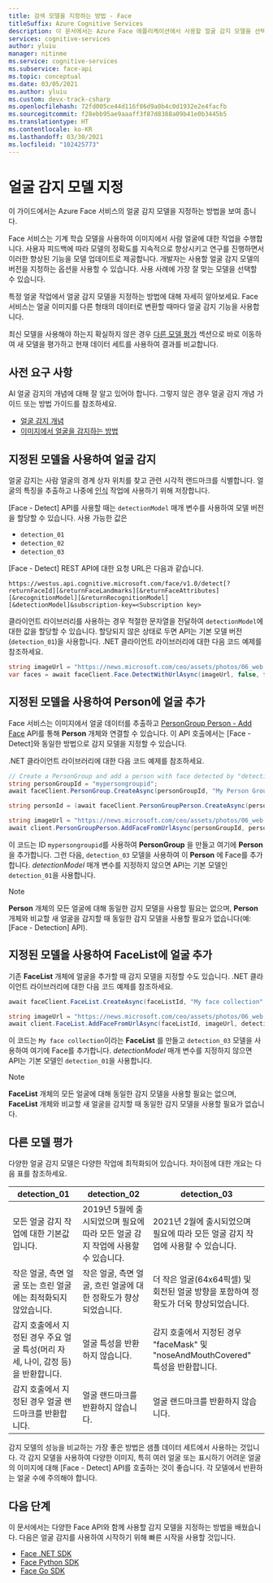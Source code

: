 ```yaml
---
title: 검색 모델을 지정하는 방법 - Face
titleSuffix: Azure Cognitive Services
description: 이 문서에서는 Azure Face 애플리케이션에서 사용할 얼굴 감지 모델을 선택하는 방법을 보여 줍니다.
services: cognitive-services
author: yluiu
manager: nitinme
ms.service: cognitive-services
ms.subservice: face-api
ms.topic: conceptual
ms.date: 03/05/2021
ms.author: yluiu
ms.custom: devx-track-csharp
ms.openlocfilehash: 72fd005ce44d116f86d9a0b4c0d1932e2e4facfb
ms.sourcegitcommit: f28ebb95ae9aaaff3f87d8388a09b41e0b3445b5
ms.translationtype: HT
ms.contentlocale: ko-KR
ms.lasthandoff: 03/30/2021
ms.locfileid: "102425773"
---
```

# <a name="specify-a-face-detection-model"></a>얼굴 감지 모델 지정

이 가이드에서는 Azure Face 서비스의 얼굴 감지 모델을 지정하는 방법을 보여 줍니다.

Face 서비스는 기계 학습 모델을 사용하여 이미지에서 사람 얼굴에 대한 작업을 수행합니다. 사용자 피드백에 따라 모델의 정확도를 지속적으로 향상시키고 연구를 진행하면서 이러한 향상된 기능을 모델 업데이트로 제공합니다. 개발자는 사용할 얼굴 감지 모델의 버전을 지정하는 옵션을 사용할 수 있습니다. 사용 사례에 가장 잘 맞는 모델을 선택할 수 있습니다.

특정 얼굴 작업에서 얼굴 감지 모델을 지정하는 방법에 대해 자세히 알아보세요. Face 서비스는 얼굴 이미지를 다른 형태의 데이터로 변환할 때마다 얼굴 감지 기능을 사용합니다.

최신 모델을 사용해야 하는지 확실하지 않은 경우 [다른 모델 평가](#evaluate-different-models) 섹션으로 바로 이동하여 새 모델을 평가하고 현재 데이터 세트를 사용하여 결과를 비교합니다.

## <a name="prerequisites"></a>사전 요구 사항

AI 얼굴 감지의 개념에 대해 잘 알고 있어야 합니다. 그렇지 않은 경우 얼굴 감지 개념 가이드 또는 방법 가이드를 참조하세요.

* [얼굴 감지 개념](../concepts/face-detection.md)
* [이미지에서 얼굴을 감지하는 방법](HowtoDetectFacesinImage.md)

## <a name="detect-faces-with-specified-model"></a>지정된 모델을 사용하여 얼굴 감지

얼굴 감지는 사람 얼굴의 경계 상자 위치를 찾고 관련 시각적 랜드마크를 식별합니다. 얼굴의 특징을 추출하고 나중에 [인식](../concepts/face-recognition.md) 작업에 사용하기 위해 저장합니다.

[Face - Detect] API를 사용할 때는 `detectionModel` 매개 변수를 사용하여 모델 버전을 할당할 수 있습니다. 사용 가능한 값은

* `detection_01`
* `detection_02`
* `detection_03`

[Face - Detect] REST API에 대한 요청 URL은 다음과 같습니다.

`https://westus.api.cognitive.microsoft.com/face/v1.0/detect[?returnFaceId][&returnFaceLandmarks][&returnFaceAttributes][&recognitionModel][&returnRecognitionModel][&detectionModel]&subscription-key=<Subscription key>`

클라이언트 라이브러리를 사용하는 경우 적절한 문자열을 전달하여 `detectionModel`에 대한 값을 할당할 수 있습니다. 할당되지 않은 상태로 두면 API는 기본 모델 버전(`detection_01`)을 사용합니다. .NET 클라이언트 라이브러리에 대한 다음 코드 예제를 참조하세요.

```csharp
string imageUrl = "https://news.microsoft.com/ceo/assets/photos/06_web.jpg";
var faces = await faceClient.Face.DetectWithUrlAsync(imageUrl, false, false, recognitionModel: "recognition_04", detectionModel: "detection_03");
```

## <a name="add-face-to-person-with-specified-model"></a>지정된 모델을 사용하여 Person에 얼굴 추가

Face 서비스는 이미지에서 얼굴 데이터를 추출하고 [PersonGroup Person - Add Face](https://westus.dev.cognitive.microsoft.com/docs/services/563879b61984550e40cbbe8d/operations/563879b61984550f3039523b) API를 통해 **Person** 개체와 연결할 수 있습니다. 이 API 호출에서는 [Face - Detect]와 동일한 방법으로 감지 모델을 지정할 수 있습니다.

.NET 클라이언트 라이브러리에 대한 다음 코드 예제를 참조하세요.

```csharp
// Create a PersonGroup and add a person with face detected by "detection_03" model
string personGroupId = "mypersongroupid";
await faceClient.PersonGroup.CreateAsync(personGroupId, "My Person Group Name", recognitionModel: "recognition_04");

string personId = (await faceClient.PersonGroupPerson.CreateAsync(personGroupId, "My Person Name")).PersonId;

string imageUrl = "https://news.microsoft.com/ceo/assets/photos/06_web.jpg";
await client.PersonGroupPerson.AddFaceFromUrlAsync(personGroupId, personId, imageUrl, detectionModel: "detection_03");
```

이 코드는 ID `mypersongroupid`를 사용하여 **PersonGroup** 을 만들고 여기에 **Person** 을 추가합니다. 그런 다음, `detection_03` 모델을 사용하여 이 **Person** 에 Face를 추가합니다. *detectionModel* 매개 변수를 지정하지 않으면 API는 기본 모델인 `detection_01`을 사용합니다.

> [!NOTE]
> **Person** 개체의 모든 얼굴에 대해 동일한 감지 모델을 사용할 필요는 없으며, **Person** 개체와 비교할 새 얼굴을 감지할 때 동일한 감지 모델을 사용할 필요가 없습니다(예: [Face - Detection] API).

## <a name="add-face-to-facelist-with-specified-model"></a>지정된 모델을 사용하여 FaceList에 얼굴 추가

기존 **FaceList** 개체에 얼굴을 추가할 때 감지 모델을 지정할 수도 있습니다. .NET 클라이언트 라이브러리에 대한 다음 코드 예제를 참조하세요.

```csharp
await faceClient.FaceList.CreateAsync(faceListId, "My face collection", recognitionModel: "recognition_04");

string imageUrl = "https://news.microsoft.com/ceo/assets/photos/06_web.jpg";
await client.FaceList.AddFaceFromUrlAsync(faceListId, imageUrl, detectionModel: "detection_03");
```

이 코드는 `My face collection`이라는 **FaceList** 를 만들고 `detection_03` 모델을 사용하여 여기에 Face를 추가합니다. *detectionModel* 매개 변수를 지정하지 않으면 API는 기본 모델인 `detection_01`을 사용합니다.

> [!NOTE]
> **FaceList** 개체의 모든 얼굴에 대해 동일한 감지 모델을 사용할 필요는 없으며, **FaceList** 개체와 비교할 새 얼굴을 감지할 때 동일한 감지 모델을 사용할 필요가 없습니다.

## <a name="evaluate-different-models"></a>다른 모델 평가

다양한 얼굴 감지 모델은 다양한 작업에 최적화되어 있습니다. 차이점에 대한 개요는 다음 표를 참조하세요.

|**detection_01**  |**detection_02**  |**detection_03** 
|---------|---------|---|
|모든 얼굴 감지 작업에 대한 기본값입니다. | 2019년 5월에 출시되었으며 필요에 따라 모든 얼굴 감지 작업에 사용할 수 있습니다. |  2021년 2월에 출시되었으며 필요에 따라 모든 얼굴 감지 작업에 사용할 수 있습니다.
|작은 얼굴, 측면 얼굴 또는 흐린 얼굴에는 최적화되지 않았습니다.  | 작은 얼굴, 측면 얼굴, 흐린 얼굴에 대한 정확도가 향상되었습니다. | 더 작은 얼굴(64x64픽셀) 및 회전된 얼굴 방향을 포함하여 정확도가 더욱 향상되었습니다.
|감지 호출에서 지정된 경우 주요 얼굴 특성(머리 자세, 나이, 감정 등)을 반환합니다. |  얼굴 특성을 반환하지 않습니다.     | 감지 호출에서 지정된 경우 "faceMask" 및 "noseAndMouthCovered" 특성을 반환합니다.
|감지 호출에서 지정된 경우 얼굴 랜드마크를 반환합니다.   | 얼굴 랜드마크를 반환하지 않습니다.  | 얼굴 랜드마크를 반환하지 않습니다.

감지 모델의 성능을 비교하는 가장 좋은 방법은 샘플 데이터 세트에서 사용하는 것입니다. 각 감지 모델을 사용하여 다양한 이미지, 특히 여러 얼굴 또는 표시하기 어려운 얼굴의 이미지에 대해 [Face - Detect] API를 호출하는 것이 좋습니다. 각 모델에서 반환하는 얼굴 수에 주의해야 합니다.

## <a name="next-steps"></a>다음 단계

이 문서에서는 다양한 Face API와 함께 사용할 감지 모델을 지정하는 방법을 배웠습니다. 다음은 얼굴 감지를 사용하여 시작하기 위해 빠른 시작을 사용할 것입니다.

* [Face .NET SDK](../quickstarts/client-libraries.md?pivots=programming-language-csharp%253fpivots%253dprogramming-language-csharp)
* [Face Python SDK](../quickstarts/client-libraries.md?pivots=programming-language-python%253fpivots%253dprogramming-language-python)
* [Face Go SDK](../quickstarts/client-libraries.md?pivots=programming-language-go%253fpivots%253dprogramming-language-go)

[얼굴 - 감지]: https://westus.dev.cognitive.microsoft.com/docs/services/563879b61984550e40cbbe8d
[Face - Find Similar]: https://westus.dev.cognitive.microsoft.com/docs/services/563879b61984550e40cbbe8d/operations/563879b61984550f30395237
[얼굴 - 식별]: https://westus.dev.cognitive.microsoft.com/docs/services/563879b61984550e40cbbe8d/operations/563879b61984550f30395239
[Face - Verify]: https://westus.dev.cognitive.microsoft.com/docs/services/563879b61984550e40cbbe8d/operations/563879b61984550f3039523a
[PersonGroup - Create]: https://westus.dev.cognitive.microsoft.com/docs/services/563879b61984550e40cbbe8d/operations/563879b61984550f30395244
[PersonGroup - Get]: https://westus.dev.cognitive.microsoft.com/docs/services/563879b61984550e40cbbe8d/operations/563879b61984550f30395246
[PersonGroup Person - Add Face]: https://westus.dev.cognitive.microsoft.com/docs/services/563879b61984550e40cbbe8d/operations/563879b61984550f3039523b
[PersonGroup - Train]: https://westus.dev.cognitive.microsoft.com/docs/services/563879b61984550e40cbbe8d/operations/563879b61984550f30395249
[LargePersonGroup - Create]: https://westus.dev.cognitive.microsoft.com/docs/services/563879b61984550e40cbbe8d/operations/599acdee6ac60f11b48b5a9d
[FaceList - Create]: https://westus.dev.cognitive.microsoft.com/docs/services/563879b61984550e40cbbe8d/operations/563879b61984550f3039524b
[FaceList - Get]: https://westus.dev.cognitive.microsoft.com/docs/services/563879b61984550e40cbbe8d/operations/563879b61984550f3039524c
[FaceList - Add Face]: https://westus.dev.cognitive.microsoft.com/docs/services/563879b61984550e40cbbe8d/operations/563879b61984550f30395250
[LargeFaceList - Create]: https://westus.dev.cognitive.microsoft.com/docs/services/563879b61984550e40cbbe8d/operations/5a157b68d2de3616c086f2cc